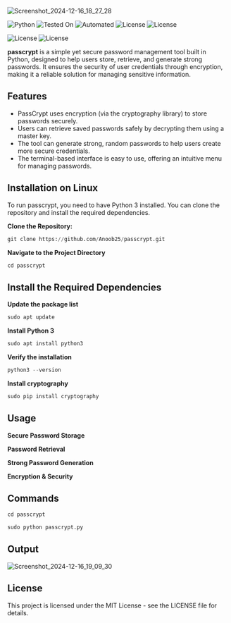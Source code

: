<p align="center">
 
  ![Screenshot_2024-12-16_18_27_28](https://github.com/user-attachments/assets/a2fd0b30-8f3e-41d3-a907-f56b6cb4f267)

</p>

<p align="left">
  <img src="https://img.shields.io/badge/Python-3.13%2B-blue" alt="Python">
  <img src="https://img.shields.io/badge/Tested%20On-Linux-brightgreen" alt="Tested On">
  <img src="https://img.shields.io/badge/automated-yes-cyan" alt="Automated">
  <img src="https://img.shields.io/badge/License-MIT-orange" alt="License">
   <img src="https://img.shields.io/badge/Written In-Python-yellow" alt="License">
</p>

<p align="left">
 <img src="https://img.shields.io/badge/Author-ANOOB-darkred" alt="License">
   <img src="https://img.shields.io/badge/Opensource-Yes-Red" alt="License">
 </p>

**passcrypt** is a simple yet secure password management tool built in Python, designed to help users store, retrieve, and generate strong passwords. It ensures the security of user credentials through encryption, making it a reliable solution for managing sensitive information.
## Features
- PassCrypt uses encryption (via the cryptography library) to store passwords securely.
- Users can retrieve saved passwords safely by decrypting them using a master key.
- The tool can generate strong, random passwords to help users create more secure credentials.
- The terminal-based interface is easy to use, offering an intuitive menu for managing passwords.

## Installation on Linux

To run passcrypt, you need to have Python 3 installed. You can clone the repository and install the required dependencies.

**Clone the Repository:**

```python
git clone https://github.com/Anoob25/passcrypt.git
```
**Navigate to the Project Directory**

```python
cd passcrypt
```
## Install the Required Dependencies

**Update the package list**
```python
sudo apt update
```
**Install Python 3**
```python
sudo apt install python3
```
**Verify the installation**
```python
python3 --version
```
**Install cryptography**
```python
sudo pip install cryptography
```

## Usage
**Secure Password Storage**

**Password Retrieval**

**Strong Password Generation**

**Encryption & Security**

## Commands
```python
cd passcrypt
```
```python
sudo python passcrypt.py
```
## Output

<p align="center">
 
![Screenshot_2024-12-16_19_09_30](https://github.com/user-attachments/assets/5ae62137-ff17-4f86-9637-978232af1c5e)

</p>

## License

This project is licensed under the MIT License - see the LICENSE file for details.
